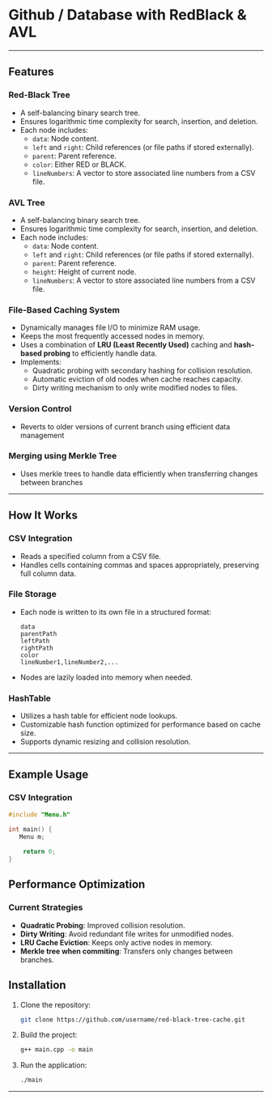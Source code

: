 # Github / Database with RedBlack & AVL


---

## Features

### Red-Black Tree
- A self-balancing binary search tree.
- Ensures logarithmic time complexity for search, insertion, and deletion.
- Each node includes:
  - `data`: Node content.
  - `left` and `right`: Child references (or file paths if stored externally).
  - `parent`: Parent reference.
  - `color`: Either RED or BLACK.
  - `lineNumbers`: A vector to store associated line numbers from a CSV file.
### AVL Tree
- A self-balancing binary search tree.
- Ensures logarithmic time complexity for search, insertion, and deletion.
- Each node includes:
  - `data`: Node content.
  - `left` and `right`: Child references (or file paths if stored externally).
  - `parent`: Parent reference.
  - `height`: Height of current node.
  - `lineNumbers`: A vector to store associated line numbers from a CSV file.

### File-Based Caching System
- Dynamically manages file I/O to minimize RAM usage.
- Keeps the most frequently accessed nodes in memory.
- Uses a combination of **LRU (Least Recently Used)** caching and **hash-based probing** to efficiently handle data.
- Implements:
  - Quadratic probing with secondary hashing for collision resolution.
  - Automatic eviction of old nodes when cache reaches capacity.
  - Dirty writing mechanism to only write modified nodes to files.
### Version Control
- Reverts to older versions of current branch using efficient data management
### Merging using Merkle Tree
- Uses merkle trees to handle data efficiently when transferring changes between branches
---

## How It Works

### CSV Integration
- Reads a specified column from a CSV file.
- Handles cells containing commas and spaces appropriately, preserving full column data.

### File Storage
- Each node is written to its own file in a structured format:
  ```
  data
  parentPath
  leftPath
  rightPath
  color
  lineNumber1,lineNumber2,...
  ```
- Nodes are lazily loaded into memory when needed.

### HashTable
- Utilizes a hash table for efficient node lookups.
- Customizable hash function optimized for performance based on cache size.
- Supports dynamic resizing and collision resolution.

---


## Example Usage

### CSV Integration
```cpp
#include "Menu.h"

int main() {
   Menu m;
  
    return 0;
}
```



## Performance Optimization

### Current Strategies
- **Quadratic Probing**: Improved collision resolution.
- **Dirty Writing**: Avoid redundant file writes for unmodified nodes.
- **LRU Cache Eviction**: Keeps only active nodes in memory.
- **Merkle tree when commiting**: Transfers only changes between branches.



## Installation

1. Clone the repository:
   ```bash
   git clone https://github.com/username/red-black-tree-cache.git
   ```

2. Build the project:
   ```bash
   g++ main.cpp -o main
   ```

3. Run the application:
   ```bash
   ./main
   ```

---

